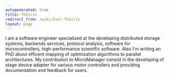 ```yaml
---
autogenerated: true
title: Theirix
redirect_from: /wiki/User:Theirix
layout: page
---
```


I am a software engineer specialized at the developing distributed
storage systems, backends services, protocol analysis, software for
microcontrollers, high-performance scientific software. Also I'm writing
an PhD about efficent mapping of optimization algorithms to parallel
architectures. My contribution to MicroManager consist in the developing
of stage device adapter for various motor controllers and providing
documentation and feedback for users.
